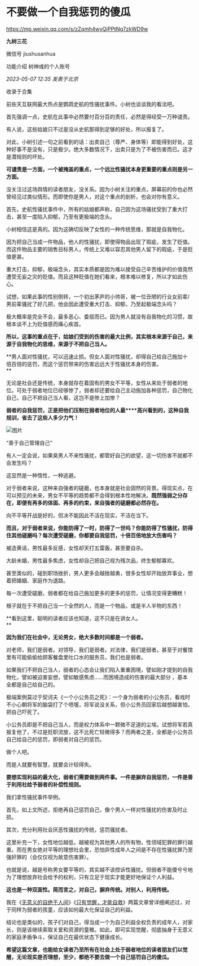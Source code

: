 # 不要做一个自我惩罚的傻瓜

https://mp.weixin.qq.com/s/zZqmh4wyQjPPtNg7zkWD9w

**九树三花** 

微信号 jiushusanhua

功能介绍 树神彧的个人账号

_2023-05-07 12:35_ _发表于北京_

收录于合集

前些天互联网最大热点是鹦鹉史航的性骚扰事件。小树也谈谈我的看法吧。

首先强调一点，史航在此事中必然要付百分百的责任，必然是得经受一万种谴责。

有人说，这些姑娘只不过是没从史航那得到足够的好处，所以报复了。

对此，小树引述一句之前看到的话：出卖自己（尊严、身体等）即能得到好处，这种好事不是没有，只是极少。绝大多数情况下，出卖只是为了不被伤害而已。这才是潜规则的坏处。

**可谴责是一方面，一个被掩盖的重点，一个远比性骚扰本身更重要的重点则是另一方面。**

没关注过这场舆情的读者朋友，没关系。因为小树关注的重点，屏幕前的你也必然曾经见过类似情形。而即使你是男人，对这个重点的剖析，也会对你有意义。

首先，史航性骚扰事件中，所有的姑娘都声称，自己因为这场骚扰受到了重大打击，甚至一度陷入抑郁，乃至有更极端的念头。  

小树相信这是真的。因为这确切反映了女性的一种传统思维，那就是自我物化。  

因为把自己当成一件物品，他人的性骚扰，即使得物品出现了瑕疵，发生了贬值。而这件物品主要的销售目标男人，传统上又难以容忍其他男人留下的瑕疵，于是贬值更甚。  

重大打击，抑郁，极端念头，其实本质都是因为难以接受自己辛苦维护的价值竟然遭受无妄之灾的贬值。而且这种贬值在她们看来，根本难以修复，所以才如此伤心。

试想，如果此事的性别倒转，一个初出茅庐的小帅哥，被一位丑陋的行业女前辈/男前辈骚扰了好几把，他会因此遭受重大打击、抑郁，乃至起极端念头吗？  

极大概率是完全不会，最多恶心、委屈而已。因为男人就没有自我物化的习惯，故根本谈不上为贬值感而痛心疾首。

**所以，这事的重点在于，姑娘们受到的伤害的最大比例，其实根本来源于自己，来源于自我物化的思维，来源于不把自己当人。**

**男人面对性骚扰，可以迅速止损。但女人面对性骚扰，却得自己给自己施加十倍百倍的惩罚，而这个惩罚带来的伤害远远大于性骚扰本身的伤害。  
**

无论是社会还是传统，本身就存在着固有的男女不平等，女性从来处于弱者的地位。可处于弱者地位已经够惨了，弱者却还要给自己主动施加各种惩罚，自己物化自己，自己不把自己当人看，这岂不是惨上加惨？

**弱者的自我惩罚，正是把他们压制在弱者地位的人最****高兴看到的，这种自我规训，省去了这些人多少力气！**

![图片](https://mmbiz.qpic.cn/mmbiz_png/jNnojrT0cg1ibm3wbjhcxzvCbYO1icpmOWCkl1Qe2Q1l7ib631nJaO3XHK9tE5zcYAgicgUv7SNYbV7QZSSBgGVqPg/640?wx_fmt=png&wxfrom=5&wx_lazy=1&wx_co=1)

“善于自己管理自己”

有人一定会说，如果臭男人不来性骚扰，都管好自己的欲望，这一切伤害不就都不会发生吗？

这显然是一种惰性，一种逃避。

对于弱者来说，这种来自强者的磋磨，也本身就是社会固然的背景。得现实点，在可以预见的未来，男女不平等的趋势都不会得到根本性地解决。**既然强弱之分存在，即便有再多的体面、再多的约束，来自强者的磋磨都必然存在。**

向不平等开战是好的，但决不能因此不活在现实，不活在当下。

**而且，对于弱者来说，你能防得了一时，防得了一世吗？你能防得了性骚扰，防得住其他磋磨吗？每次遭受磋磨，你都要自我惩罚，十倍百倍地放大伤害吗？**

被造黄谣，男性最多反感，女性却天打五雷轰，甚至要自杀。

大龄未婚，男性最多焦虑，女性却自己把自己视为残次品，终生郁郁寡欢。  

甚至类似的，碰到职场挫折，男人更多会越挫越勇，很多女性却开始放弃事业，想着把婚姻、家庭作为退路。  

每一次遭受磋磨，弱者都在给自己施加更多的更多的惩罚，让情况变得更糟糕！  

根子就在于不把自己当一个全然的人，而是一个物品，或是半人半物的东西！

**看到这里，聪明的读者应该也知道，这不只是在讲女人。  
**

**因为我们在社会中，无论男女，绝大多数时间都是一个弱者。**

对老师，我们是弱者。对领导，我们是弱者。对法律，我们是弱者。甚至于对餐馆里有可能偷偷给顾客餐盘里吐口水的服务员，我们也是弱者。

如果我们不把自己当人，弱者的心态会让我们陷入重重困境，譬如刚才提到的自我物化，譬如被迫害妄想，譬如敏感焦虑……而困境造成的伤害的最大部分 ，基本全都是自己给自己的。

极端案例莫过于契诃夫《一个小公务员之死》：一个身为弱者的小公务员，看戏时不小心朝将军的脑袋打了个喷嚏，将军说没关系，但小公务员回家后越想越害怕，把自己吓死了。

小公务员即是不把自己当人，而是权力体系中一颗微不足道的尘埃。试想将军若真报复他了，不过是贬职流放，这不比死亡轻微得多？而两者之差，全都是小公务员自己给自己的惩罚，即弱者对自己的惩罚。

做个人吧。

而是人就要有智慧，就要会计较得失。

**要想实现利益的最大化，弱者们需要做到两件事。一件是摒弃自我惩罚，一件是善于利用社给予弱者的补偿性规则。**

我们拿性骚扰事件举例。

首先，如上文所述，拒绝再自己惩罚自己，像个男人一样对性骚扰的伤害及时止损。 

其次，充分利用社会厌恶性骚扰的传统，惩罚骚扰者。

这里补充一下，女性地位越低，越被视为其他男人的所有物，性领域犯罪的罪行越重。而在男女绝对平等的理想社会里，恐怕异性成年人之间是不存在性骚扰罪乃至强奸罪的（会仅仅视为故意伤害罪）。

也就是说，越是号称男女要平等的，其实越不该控诉性骚扰。但弱者不能傻兮兮地为了理想放弃社会给予的权利，只有立足于现实才能更好地保证个人利益。  

**这也是一种双面性。简而言之，对自己，摒弃传统。对别人，利用传统。**

我在《[无意义的自绝于人间](http://mp.weixin.qq.com/s?__biz=MzUzNjEwMjUyOQ==&mid=2247487814&idx=1&sn=892ef8694a2681626e845d6795250161&chksm=fafa02a8cd8d8bbe4574878cff7597490962514da7d4d5485fe243257a88fcb5140ec8cec1e5&scene=21#wechat_redirect)》《[只有觉醒，才能自救](http://mp.weixin.qq.com/s?__biz=MzUzNjEwMjUyOQ==&mid=2247487825&idx=1&sn=612447eaf776b8ccda41c86d27ce78e2&chksm=fafa02bfcd8d8ba9b0aef8a03f40416ebe673be3b10cb47e5d4557b6116f70c173f74da179c9&scene=21#wechat_redirect)》两篇文章曾详细阐述过，对于同样为弱者的孩童，应该如何最大化保证自己的利益。

结论也是类似的，孩子们对自己，得当成一个为自己利益全权负责的成年人，对家长，则是该继续索取关爱和资源的童稚。如此，即可实现觉醒，彻底抽身于无意义的家庭矛盾争斗，保证自己在最优状态下健康成长。

**希望这篇文章，也能给女读者乃至所有在社会上处于弱者地位的读者朋友们以觉醒，无论现实是否理想，至少，都绝不要去做一个自己惩罚自己的傻瓜。**